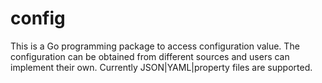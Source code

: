 # config
This is a Go programming package to access configuration value.
The configuration can be obtained from different sources and users
can implement their own. Currently JSON|YAML|property files are
supported.
